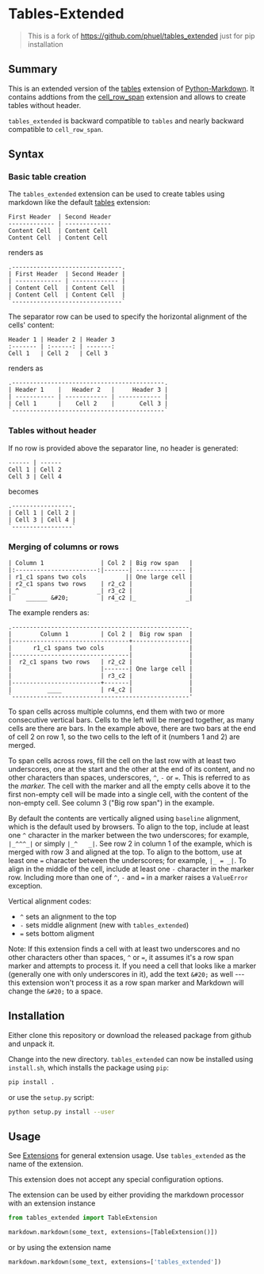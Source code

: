 # Tables-Extended


> This is a fork of https://github.com/phuel/tables_extended just for pip installation 


## Summary

This is an extended version of the [tables](https://python-markdown.github.io/extensions/tables/) extension of [Python-Markdown](https://python-markdown.github.io/). It contains addtions from the [cell_row_span](https://github.com/Neepawa/cell_row_span) extension and allows to create tables without header.

`tables_extended` is backward compatible to `tables` and nearly backward compatible to `cell_row_span`.

## Syntax

### Basic  table creation

The `tables_extended` extension can be used to create tables using markdown like the default [tables](https://python-markdown.github.io/extensions/tables/) extension:

```text
First Header  | Second Header
------------- | -------------
Content Cell  | Content Cell
Content Cell  | Content Cell
```

renders as

```text
.-------------------------------.
| First Header  | Second Header |
| ------------- | ------------- |
| Content Cell  | Content Cell  |
| Content Cell  | Content Cell  |
`-------------------------------`
```

The separator row can be used to specify the horizontal alignment of the cells' content:

```text
Header 1 | Header 2 | Header 3
:------- | :------: | -------:
Cell 1   | Cell 2   | Cell 3
```

renders as

```text
.-------------------------------------------.
| Header 1    |   Header 2   |     Header 3 |
| ----------- | ------------ | ------------ |
| Cell 1      |    Cell 2    |       Cell 3 |
`-------------------------------------------`
```

### Tables without header

If no row is provided above the separator line, no header is generated:

```text
------ | ------
Cell 1 | Cell 2
Cell 3 | Cell 4
```

becomes

```text
.-----------------.
| Cell 1 | Cell 2 |
| Cell 3 | Cell 4 |
`-----------------`
```

### Merging of columns or rows

```text
| Column 1                | Col 2 | Big row span   |
|:-----------------------:|-------| -------------- |
| r1_c1 spans two cols           || One large cell |
| r2_c1 spans two rows    | r2_c2 |                |
|_^                      _| r3_c2 |                |
|    ______ &#20;         | r4_c2 |_              _|
```

The example renders as:

```text
.--------------------------------------------------.
|        Column 1         | Col 2 |  Big row span  |
|---------------------------------+----------------|
|      r1_c1 spans two cols       |                |
|---------------------------------|                |
|  r2_c1 spans two rows   | r2_c2 |                |
|                         |-------| One large cell |
|                         | r3_c2 |                |
|-------------------------+-------|                |
|          ____           | r4_c2 |                |
`--------------------------------------------------'
```

To span cells across multiple columns, end them with two or more consecutive
vertical bars. Cells to the left will be merged together, as many cells are
there are bars. In the example above, there are two bars at the end of cell
2 on row 1, so the two cells to the left of it (numbers 1 and 2) are merged.

To span cells across rows, fill the cell on the last row with at least two
underscores, one at the start and the other at the end of its content, and no
other characters than spaces, underscores, `^`, `-` or `=`. This is referred to as
the *marker.* The cell with the marker and all the empty cells above it to the
first non-empty cell will be made into a single cell, with the content of the
non-empty cell. See column 3 ("Big row span") in the example.

By default the contents are vertically aligned using `baseline` alignment, which
is the default used by browsers. To
align to the top, include at least one `^` character in the marker between the
two underscores; for example, `|_^^^_|` or simply `|_^   _|`. See row 2 in
column 1 of the example, which is merged with row 3 and aligned at the top. To
align to the bottom, use at least one `=` character between the underscores;
for example, `|_ = _|`. To align in the middle of the cell, include at least
one `-` character in the marker row. Including more than one of `^`, `-` and `=`
in a marker raises a `ValueError` exception.

Vertical alignment codes:
* `^` sets an alignment to the top
* `-` sets middle alignment (new with `tables_extended`)
* `=` sets bottom aligment

Note: If this extension finds a cell with at least two underscores and no other
characters other than spaces, `^` or `=`, it assumes it's a row span marker and
attempts to process it. If you need a cell that looks like a marker (generally
one with only underscores in it), add the text `&#20;` as well --- this extension
won't process it as a row span marker and Markdown will change the `&#20;` to a
space.


## Installation

Either clone this repository or download the released package from github and unpack it.

Change into the new directory. `tables_extended` can now be installed using `install.sh`,
which installs the package using `pip`:
```bash
pip install .
```
or use the `setup.py` script:
```bash
python setup.py install --user
```


## Usage

See [Extensions](https://python-markdown.github.io/extensions/) for general extension usage. Use `tables_extended`
as the name of the extension.

This extension does not accept any special configuration options.

The extension can be used by either providing the markdown processor with an extension instance
```python
from tables_extended import TableExtension

markdown.markdown(some_text, extensions=[TableExtension()])
```
or by using the extension name
```python
markdown.markdown(some_text, extensions=['tables_extended'])
```
